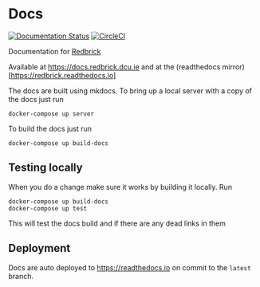 # Docs
[![Documentation Status](https://readthedocs.org/projects/redbrick/badge/?version=latest)](http://redbrick.readthedocs.io/en/latest/?badge=latest)
[![CircleCI](https://circleci.com/gh/redbrick/docs.svg?style=svg)](https://circleci.com/gh/redbrick/docs)

Documentation for [Redbrick](https://redbrick.dcu.ie)

Available at https://docs.redbrick.dcu.ie and at the (readthedocs mirror)[https://redbrick.readthedocs.io]

The docs are built using mkdocs.
To bring up a local server with a copy of the docs just run
```
docker-compose up server
```
To build the docs just run
```
docker-compose up build-docs
```

## Testing locally
When you do a change make sure it works by building it locally.
Run
```
docker-compose up build-docs
docker-compose up test
```
This will test the docs build and if there are any dead links in them

## Deployment
Docs are auto deployed to https://readthedocs.io on commit to the `latest` branch.
